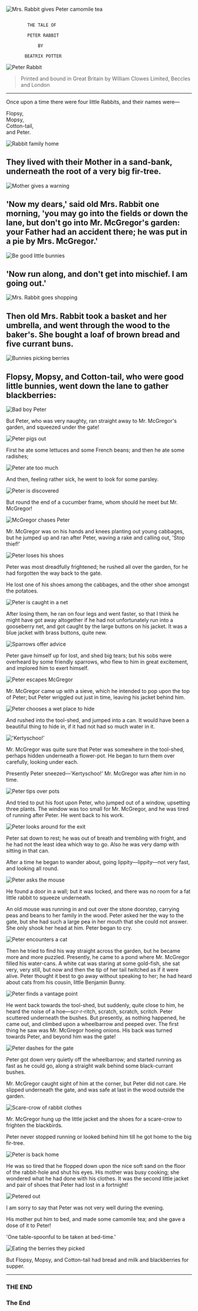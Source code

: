 ![Mrs. Rabbit gives Peter camomile tea](images/peter04.jpg "Mrs. Rabbit gives Peter camomile tea")


```

		THE TALE OF

		PETER RABBIT

			BY

	   BEATRIX POTTER
```


![Peter Rabbit](images/peter02.gif "Peter Rabbit")


> Printed and bound in Great Britain by William Clowes Limited, Beccles and London


---



Once upon a time there were four little Rabbits, and their names were—

Flopsy,  
Mopsy,  
Cotton-tail,  
and Peter.  

![Rabbit family home](images/peter08.jpg "Rabbit family home")

## They lived with their Mother in a sand-bank, underneath the root of a very big fir-tree.

![Mother gives a warning](images/peter11.jpg "Mother gives a warning")

## 'Now my dears,' said old Mrs. Rabbit one morning, 'you may go into the fields or down the lane, but don't go into Mr. McGregor's garden: your Father had an accident there; he was put in a pie by Mrs. McGregor.'

![Be good little bunnies](images/peter12.jpg "Be good little bunnies")

## 'Now run along, and don't get into mischief. I am going out.'

![Mrs. Rabbit goes shopping](images/peter15.jpg "Mrs. Rabbit goes shopping")

## Then old Mrs. Rabbit took a basket and her umbrella, and went through the wood to the baker's. She bought a loaf of brown bread and five currant buns.

![Bunnies picking berries](images/peter16.jpg "Bunnies picking berries")

## Flopsy, Mopsy, and Cotton-tail, who were good little bunnies, went down the lane to gather blackberries:

![Bad boy Peter](images/peter19.jpg "Bad boy Peter")

But Peter, who was very naughty, ran straight away to Mr. McGregor's garden, and squeezed under the gate!

![Peter pigs out](images/peter20.jpg "Peter pigs out")

First he ate some lettuces and some French beans; and then he ate some radishes;

![Peter ate too much](images/peter23.jpg "Peter ate too much")

And then, feeling rather sick, he went to look for some parsley.

![Peter is discovered](images/peter24.jpg "Peter is discovered")

But round the end of a cucumber frame, whom should he meet but Mr. McGregor!

![McGregor chases Peter](images/peter27.jpg "McGregor chases Peter")

Mr. McGregor was on his hands and knees planting out young cabbages, but he jumped up and ran after Peter, waving a rake and calling out, 'Stop thief!'

![Peter loses his shoes](images/peter28.jpg "Peter loses his shoes")

Peter was most dreadfully frightened; he rushed all over the garden, for he had forgotten the way back to the gate.

He lost one of his shoes among the cabbages, and the other shoe amongst the potatoes.

![Peter is caught in a net](images/peter31.jpg "Peter is caught in a net")

After losing them, he ran on four legs and went faster, so that I think he might have got away altogether if he had not unfortunately run into a gooseberry net, and got caught by the large buttons on his jacket. It was a blue jacket with brass buttons, quite new.

![Sparrows offer advice](images/peter32.jpg "Sparrows offer advice")

Peter gave himself up for lost, and shed big tears; but his sobs were overheard by some friendly sparrows, who flew to him in great excitement, and implored him to exert himself.

![Peter escapes McGregor](images/peter35.jpg "Peter escapes McGregor")

Mr. McGregor came up with a sieve, which he intended to pop upon the top of Peter; but Peter wriggled out just in time, leaving his jacket behind him.

![Peter chooses a wet place to hide](images/peter36.jpg "Peter chooses a wet place to hide")

And rushed into the tool-shed, and jumped into a can. It would have been a beautiful thing to hide in, if it had not had so much water in it.

!['Kertyschoo!'](images/peter39.jpg "'Kertyschoo!'")

Mr. McGregor was quite sure that Peter was somewhere in the tool-shed, perhaps hidden underneath a flower-pot. He began to turn them over carefully, looking under each.

Presently Peter sneezed—'Kertyschoo!' Mr. McGregor was after him in no time.

![Peter tips over pots](images/peter40.jpg "Peter tips over pots")

And tried to put his foot upon Peter, who jumped out of a window, upsetting three plants. The window was too small for Mr. McGregor, and he was tired of running after Peter. He went back to his work.

![Peter looks around for the exit](images/peter43.jpg "Peter looks around for the exit")

Peter sat down to rest; he was out of breath and trembling with fright, and he had not the least idea which way to go. Also he was very damp with sitting in that can.

After a time he began to wander about, going lippity—lippity—not very fast, and looking all round.

![Peter asks the mouse](images/peter44.jpg "Peter asks the mouse")

He found a door in a wall; but it was locked, and there was no room for a fat little rabbit to squeeze underneath.

An old mouse was running in and out over the stone doorstep, carrying peas and beans to her family in the wood. Peter asked her the way to the gate, but she had such a large pea in her mouth that she could not answer. She only shook her head at him. Peter began to cry.

![Peter encounters a cat](images/peter47.jpg "Peter encounters a cat")

Then he tried to find his way straight across the garden, but he became more and more puzzled. Presently, he came to a pond where Mr. McGregor filled his water-cans. A white cat was staring at some gold-fish, she sat very, very still, but now and then the tip of her tail twitched as if it were alive. Peter thought it best to go away without speaking to her; he had heard about cats from his cousin, little Benjamin Bunny.

![Peter finds a vantage point](images/peter48.jpg "Peter finds a vantage point")

He went back towards the tool-shed, but suddenly, quite close to him, he heard the noise of a hoe—scr-r-ritch, scratch, scratch, scritch. Peter scuttered underneath the bushes. But presently, as nothing happened, he came out, and climbed upon a wheelbarrow and peeped over. The first thing he saw was Mr. McGregor hoeing onions. His back was turned towards Peter, and beyond him was the gate!

![Peter dashes for the gate](images/peter51.jpg "Peter dashes for the gate")

Peter got down very quietly off the wheelbarrow; and started running as fast as he could go, along a straight walk behind some black-currant bushes.

Mr. McGregor caught sight of him at the corner, but Peter did not care. He slipped underneath the gate, and was safe at last in the wood outside the garden.

![Scare-crow of rabbit clothes](images/peter52.jpg "Scare-crow of rabbit clothes")

Mr. McGregor hung up the little jacket and the shoes for a scare-crow to frighten the blackbirds.

Peter never stopped running or looked behind him till he got home to the big fir-tree.

![Peter is back home](images/peter55.jpg "Peter is back home")

He was so tired that he flopped down upon the nice soft sand on the floor of the rabbit-hole and shut his eyes. His mother was busy cooking; she wondered what he had done with his clothes. It was the second little jacket and pair of shoes that Peter had lost in a fortnight!

![Petered out](images/peter57.jpg "Petered out")

I am sorry to say that Peter was not very well during the evening.

His mother put him to bed, and made some camomile tea; and she gave a dose of it to Peter!

'One table-spoonful to be taken at bed-time.'

![Eating the berries they picked](images/peter58.jpg "Eating the berries they picked")

But Flopsy, Mopsy, and Cotton-tail had bread and milk and blackberries for supper.


---

### THE END








### The End